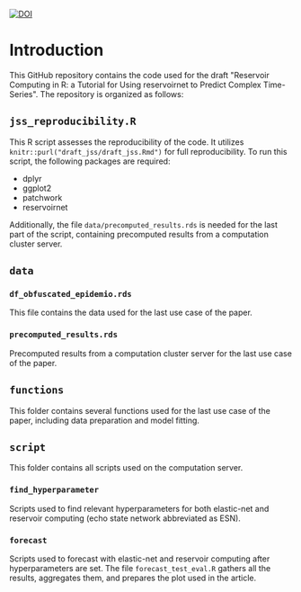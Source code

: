 [![DOI](https://zenodo.org/badge/704114868.svg)](https://zenodo.org/doi/10.5281/zenodo.11281341)

# Introduction

This GitHub repository contains the code used for the draft "Reservoir Computing in R: a Tutorial for Using reservoirnet to Predict Complex Time-Series". The repository is organized as follows:

## `jss_reproducibility.R`

This R script assesses the reproducibility of the code. It utilizes `knitr::purl("draft_jss/draft_jss.Rmd")` for full reproducibility. To run this script, the following packages are required:
- dplyr
- ggplot2
- patchwork
- reservoirnet

Additionally, the file `data/precomputed_results.rds` is needed for the last part of the script, containing precomputed results from a computation cluster server.

## `data`

### `df_obfuscated_epidemio.rds`

This file contains the data used for the last use case of the paper.

### `precomputed_results.rds`

Precomputed results from a computation cluster server for the last use case of the paper.

## `functions`

This folder contains several functions used for the last use case of the paper, including data preparation and model fitting.

## `script`

This folder contains all scripts used on the computation server.

### `find_hyperparameter`

Scripts used to find relevant hyperparameters for both elastic-net and reservoir computing (echo state network abbreviated as ESN).

### `forecast`

Scripts used to forecast with elastic-net and reservoir computing after hyperparameters are set. The file `forecast_test_eval.R` gathers all the results, aggregates them, and prepares the plot used in the article.
